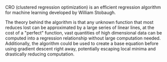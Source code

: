 CRO (clustered regression optimization) is an efficient regression algorithm for machine learning developed by William Stobaugh.


The theory behind the algorithm is that any unknown function that most reduces lost can be approximated by a large series of linear lines, at the cost of a "perfect" function, vast quantities of high dimensional data can be computed into a regression relationship without large computation needed. Additionally, the algorithm could be used to create a base equation before using gradient descent right away, potentially escaping local minima and drastically reducing computation.
